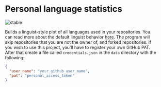 # Personal language statistics

![stable](https://img.shields.io/badge/lifecycle-stable-brightgreen.svg)

Builds a linguist-style plot of all languages used in your repositories. You can read more about the default linguist behavior [here](https://github.com/github/linguist). The program will skip repositories that you are not the owner of, and forked repositories. If you wish to use this project, you'll have to register your own GitHub PAT. After that create a file called `credentials.json` in the `data` directory with the following:

``` json
{
  "user_name": "your_github_user_name",
  "pat": "personal_access_token"
}
```
